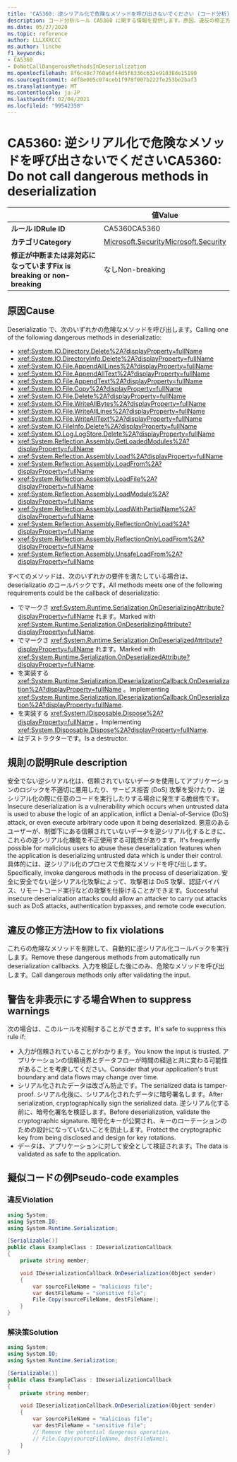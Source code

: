 ```yaml
---
title: 'CA5360: 逆シリアル化で危険なメソッドを呼び出さないでください (コード分析)'
description: コード分析ルール CA5360 に関する情報を提供します。原因、違反の修正方法、非表示にするタイミングなどが含まれます。
ms.date: 05/27/2020
ms.topic: reference
author: LLLXXXCCC
ms.author: linche
f1_keywords:
- CA5360
- DoNotCallDangerousMethodsInDeserialization
ms.openlocfilehash: 8f6c40c7760a6f44d5f8336c632e91038de15190
ms.sourcegitcommit: 4df8e005c074ceb1f978f007b222fe253be2baf3
ms.translationtype: MT
ms.contentlocale: ja-JP
ms.lasthandoff: 02/04/2021
ms.locfileid: "99542358"
---
```

# <a name="ca5360-do-not-call-dangerous-methods-in-deserialization"></a><span data-ttu-id="c9afe-103">CA5360: 逆シリアル化で危険なメソッドを呼び出さないでください</span><span class="sxs-lookup"><span data-stu-id="c9afe-103">CA5360: Do not call dangerous methods in deserialization</span></span>

| | <span data-ttu-id="c9afe-104">値</span><span class="sxs-lookup"><span data-stu-id="c9afe-104">Value</span></span> |
|-|-|
| <span data-ttu-id="c9afe-105">**ルール ID**</span><span class="sxs-lookup"><span data-stu-id="c9afe-105">**Rule ID**</span></span> |<span data-ttu-id="c9afe-106">CA5360</span><span class="sxs-lookup"><span data-stu-id="c9afe-106">CA5360</span></span>|
| <span data-ttu-id="c9afe-107">**カテゴリ**</span><span class="sxs-lookup"><span data-stu-id="c9afe-107">**Category**</span></span> |[<span data-ttu-id="c9afe-108">Microsoft.Security</span><span class="sxs-lookup"><span data-stu-id="c9afe-108">Microsoft.Security</span></span>](security-warnings.md)|
| <span data-ttu-id="c9afe-109">**修正が中断または非対応になっています**</span><span class="sxs-lookup"><span data-stu-id="c9afe-109">**Fix is breaking or non-breaking**</span></span> |<span data-ttu-id="c9afe-110">なし</span><span class="sxs-lookup"><span data-stu-id="c9afe-110">Non-breaking</span></span>|

## <a name="cause"></a><span data-ttu-id="c9afe-111">原因</span><span class="sxs-lookup"><span data-stu-id="c9afe-111">Cause</span></span>

<span data-ttu-id="c9afe-112">Deserializatio で、次のいずれかの危険なメソッドを呼び出します。</span><span class="sxs-lookup"><span data-stu-id="c9afe-112">Calling one of the following dangerous methods in deserializatio:</span></span>

- <xref:System.IO.Directory.Delete%2A?displayProperty=fullName>
- <xref:System.IO.DirectoryInfo.Delete%2A?displayProperty=fullName>
- <xref:System.IO.File.AppendAllLines%2A?displayProperty=fullName>
- <xref:System.IO.File.AppendAllText%2A?displayProperty=fullName>
- <xref:System.IO.File.AppendText%2A?displayProperty=fullName>
- <xref:System.IO.File.Copy%2A?displayProperty=fullName>
- <xref:System.IO.File.Delete%2A?displayProperty=fullName>
- <xref:System.IO.File.WriteAllBytes%2A?displayProperty=fullName>
- <xref:System.IO.File.WriteAllLines%2A?displayProperty=fullName>
- <xref:System.IO.File.WriteAllText%2A?displayProperty=fullName>
- <xref:System.IO.FileInfo.Delete%2A?displayProperty=fullName>
- <xref:System.IO.Log.LogStore.Delete%2A?displayProperty=fullName>
- <xref:System.Reflection.Assembly.GetLoadedModules%2A?displayProperty=fullName>
- <xref:System.Reflection.Assembly.Load%2A?displayProperty=fullName>
- <xref:System.Reflection.Assembly.LoadFrom%2A?displayProperty=fullName>
- <xref:System.Reflection.Assembly.LoadFile%2A?displayProperty=fullName>
- <xref:System.Reflection.Assembly.LoadModule%2A?displayProperty=fullName>
- <xref:System.Reflection.Assembly.LoadWithPartialName%2A?displayProperty=fullName>
- <xref:System.Reflection.Assembly.ReflectionOnlyLoad%2A?displayProperty=fullName>
- <xref:System.Reflection.Assembly.ReflectionOnlyLoadFrom%2A?displayProperty=fullName>
- <xref:System.Reflection.Assembly.UnsafeLoadFrom%2A?displayProperty=fullName>

<span data-ttu-id="c9afe-113">すべてのメソッドは、次のいずれかの要件を満たしている場合は、deserializatio のコールバックです。</span><span class="sxs-lookup"><span data-stu-id="c9afe-113">All methods meets one of the following requirements could be the callback of deserializatio:</span></span>

- <span data-ttu-id="c9afe-114">でマークさ <xref:System.Runtime.Serialization.OnDeserializingAttribute?displayProperty=fullName> れます。</span><span class="sxs-lookup"><span data-stu-id="c9afe-114">Marked with <xref:System.Runtime.Serialization.OnDeserializingAttribute?displayProperty=fullName>.</span></span>
- <span data-ttu-id="c9afe-115">でマークさ <xref:System.Runtime.Serialization.OnDeserializedAttribute?displayProperty=fullName> れます。</span><span class="sxs-lookup"><span data-stu-id="c9afe-115">Marked with <xref:System.Runtime.Serialization.OnDeserializedAttribute?displayProperty=fullName>.</span></span>
- <span data-ttu-id="c9afe-116">を実装する <xref:System.Runtime.Serialization.IDeserializationCallback.OnDeserialization%2A?displayProperty=fullName> 。</span><span class="sxs-lookup"><span data-stu-id="c9afe-116">Implementing <xref:System.Runtime.Serialization.IDeserializationCallback.OnDeserialization%2A?displayProperty=fullName>.</span></span>
- <span data-ttu-id="c9afe-117">を実装する <xref:System.IDisposable.Dispose%2A?displayProperty=fullName> 。</span><span class="sxs-lookup"><span data-stu-id="c9afe-117">Implementing <xref:System.IDisposable.Dispose%2A?displayProperty=fullName>.</span></span>
- <span data-ttu-id="c9afe-118">はデストラクターです。</span><span class="sxs-lookup"><span data-stu-id="c9afe-118">Is a destructor.</span></span>

## <a name="rule-description"></a><span data-ttu-id="c9afe-119">規則の説明</span><span class="sxs-lookup"><span data-stu-id="c9afe-119">Rule description</span></span>

<span data-ttu-id="c9afe-120">安全でない逆シリアル化は、信頼されていないデータを使用してアプリケーションのロジックを不適切に悪用したり、サービス拒否 (DoS) 攻撃を受けたり、逆シリアル化の際に任意のコードを実行したりする場合に発生する脆弱性です。</span><span class="sxs-lookup"><span data-stu-id="c9afe-120">Insecure deserialization is a vulnerability which occurs when untrusted data is used to abuse the logic of an application, inflict a Denial-of-Service (DoS) attack, or even execute arbitrary code upon it being deserialized.</span></span> <span data-ttu-id="c9afe-121">悪意のあるユーザーが、制御下にある信頼されていないデータを逆シリアル化するときに、これらの逆シリアル化機能を不正使用する可能性があります。</span><span class="sxs-lookup"><span data-stu-id="c9afe-121">It's frequently possible for malicious users to abuse these deserialization features when the application is deserializing untrusted data which is under their control.</span></span> <span data-ttu-id="c9afe-122">具体的には、逆シリアル化のプロセスで危険なメソッドを呼び出します。</span><span class="sxs-lookup"><span data-stu-id="c9afe-122">Specifically, invoke dangerous methods in the process of deserialization.</span></span> <span data-ttu-id="c9afe-123">安全に安全でない逆シリアル化攻撃によって、攻撃者は DoS 攻撃、認証バイパス、リモートコード実行などの攻撃を仕掛けることができます。</span><span class="sxs-lookup"><span data-stu-id="c9afe-123">Successful insecure deserialization attacks could allow an attacker to carry out attacks such as DoS attacks, authentication bypasses, and remote code execution.</span></span>

## <a name="how-to-fix-violations"></a><span data-ttu-id="c9afe-124">違反の修正方法</span><span class="sxs-lookup"><span data-stu-id="c9afe-124">How to fix violations</span></span>

<span data-ttu-id="c9afe-125">これらの危険なメソッドを削除して、自動的に逆シリアル化コールバックを実行します。</span><span class="sxs-lookup"><span data-stu-id="c9afe-125">Remove these dangerous methods from automatically run deserialization callbacks.</span></span> <span data-ttu-id="c9afe-126">入力を検証した後にのみ、危険なメソッドを呼び出します。</span><span class="sxs-lookup"><span data-stu-id="c9afe-126">Call dangerous methods only after validating the input.</span></span>

## <a name="when-to-suppress-warnings"></a><span data-ttu-id="c9afe-127">警告を非表示にする場合</span><span class="sxs-lookup"><span data-stu-id="c9afe-127">When to suppress warnings</span></span>

<span data-ttu-id="c9afe-128">次の場合は、このルールを抑制することができます。</span><span class="sxs-lookup"><span data-stu-id="c9afe-128">It's safe to suppress this rule if:</span></span>

- <span data-ttu-id="c9afe-129">入力が信頼されていることがわかります。</span><span class="sxs-lookup"><span data-stu-id="c9afe-129">You know the input is trusted.</span></span> <span data-ttu-id="c9afe-130">アプリケーションの信頼境界とデータフローが時間の経過と共に変わる可能性があることを考慮してください。</span><span class="sxs-lookup"><span data-stu-id="c9afe-130">Consider that your application's trust boundary and data flows may change over time.</span></span>
- <span data-ttu-id="c9afe-131">シリアル化されたデータは改ざん防止です。</span><span class="sxs-lookup"><span data-stu-id="c9afe-131">The serialized data is tamper-proof.</span></span> <span data-ttu-id="c9afe-132">シリアル化後に、シリアル化されたデータに暗号署名します。</span><span class="sxs-lookup"><span data-stu-id="c9afe-132">After serialization, cryptographically sign the serialized data.</span></span> <span data-ttu-id="c9afe-133">逆シリアル化する前に、暗号化署名を検証します。</span><span class="sxs-lookup"><span data-stu-id="c9afe-133">Before deserialization, validate the cryptographic signature.</span></span> <span data-ttu-id="c9afe-134">暗号化キーが公開され、キーのローテーションのための設計になっていないことを防止します。</span><span class="sxs-lookup"><span data-stu-id="c9afe-134">Protect the cryptographic key from being disclosed and design for key rotations.</span></span>
- <span data-ttu-id="c9afe-135">データは、アプリケーションに対して安全として検証されます。</span><span class="sxs-lookup"><span data-stu-id="c9afe-135">The data is validated as safe to the application.</span></span>

## <a name="pseudo-code-examples"></a><span data-ttu-id="c9afe-136">擬似コードの例</span><span class="sxs-lookup"><span data-stu-id="c9afe-136">Pseudo-code examples</span></span>

### <a name="violation"></a><span data-ttu-id="c9afe-137">違反</span><span class="sxs-lookup"><span data-stu-id="c9afe-137">Violation</span></span>

```csharp
using System;
using System.IO;
using System.Runtime.Serialization;

[Serializable()]
public class ExampleClass : IDeserializationCallback
{
    private string member;

    void IDeserializationCallback.OnDeserialization(Object sender)
    {
        var sourceFileName = "malicious file";
        var destFileName = "sensitive file";
        File.Copy(sourceFileName, destFileName);
    }
}
```

### <a name="solution"></a><span data-ttu-id="c9afe-138">解決策</span><span class="sxs-lookup"><span data-stu-id="c9afe-138">Solution</span></span>

```csharp
using System;
using System.IO;
using System.Runtime.Serialization;

[Serializable()]
public class ExampleClass : IDeserializationCallback
{
    private string member;

    void IDeserializationCallback.OnDeserialization(Object sender)
    {
        var sourceFileName = "malicious file";
        var destFileName = "sensitive file";
        // Remove the potential dangerous operation.
        // File.Copy(sourceFileName, destFileName);
    }
}
```
